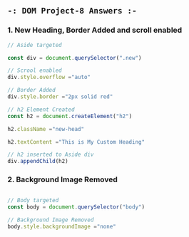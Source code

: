 ## `-: DOM Project-8 Answers :-`
### 1. New Heading, Border Added and scroll enabled
```javascript
// Aside targeted

const div = document.querySelector(".new")

// Scrool enabled
div.style.overflow ="auto"

// Border Added
div.style.border ="2px solid red"

// h2 Element Created
const h2 = document.createElement("h2")

h2.className ="new-head"

h2.textContent ="This is My Custom Heading"

// h2 inserted to Aside div
div.appendChild(h2)

``` 
### 2. Background Image Removed
```javascript

// Body targeted
const body = document.querySelector("body")

// Background Image Removed
body.style.backgroundImage ="none"
```